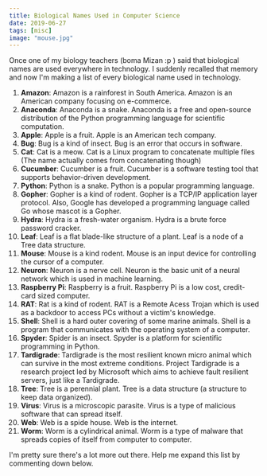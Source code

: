 ```yaml
---
title: Biological Names Used in Computer Science
date: 2019-06-27
tags: [misc]
image: "mouse.jpg"
---
```


Once one of my biology teachers (boma Mizan :p ) said that biological names are used everywhere in technology. I suddenly recalled that memory and now I'm making a list of every biological name used in technology.

1. **Amazon**: Amazon is a rainforest in South America. Amazon is an American company focusing on e-commerce.
1. **Anaconda**: Anaconda is a snake. Anaconda is a free and open-source distribution of the Python programming language for scientific computation.
1. **Apple**: Apple is a fruit. Apple is an American tech company.
1. **Bug**: Bug is a kind of insect. Bug is an error that occurs in software.
1. **Cat**: Cat is a meow. Cat is a Linux program to concatenate multiple files (The name actually comes from concatenating though)
1. **Cucumber**: Cucumber is a fruit. Cucumber is a software testing tool that supports behavior-driven development.
1. **Python**: Python is a snake. Python is a popular programming language.
1. **Gopher**: Gopher is a kind of rodent. Gopher is a TCP/IP application layer protocol. Also, Google has developed a programming language called Go whose mascot is a Gopher.
1. **Hydra**: Hydra is a fresh-water organism. Hydra is a brute force password cracker.
1. **Leaf**: Leaf is a flat blade-like structure of a plant. Leaf is a node of a Tree data structure.
1. **Mouse**: Mouse is a kind rodent. Mouse is an input device for controlling the cursor of a computer.
1. **Neuron**: Neuron is a nerve cell. Neuron is the basic unit of a neural network which is used in machine learning.
1. **Raspberry Pi**: Raspberry is a fruit. Raspberry Pi is a low cost, credit-card sized computer.
1. **RAT**: Rat is a kind of rodent. RAT is a Remote Acess Trojan which is used as a backdoor to access PCs without a victim's knowledge.
1. **Shell**: Shell is a hard outer covering of some marine animals. Shell is a program that communicates with the operating system of a computer.
1. **Spyder**: Spider is an insect. Spyder is a platform for scientific programming in Python.
1. **Tardigrade**: Tardigrade is the most resilient known micro animal which can survive in the most extreme conditions. Project Tardigrade is a research project led by Microsoft which aims to achieve fault resilient servers, just like a Tardigrade.
1. **Tree**: Tree is a perennial plant. Tree is a data structure (a structure to keep data organized).
1. **Virus**: Virus is a microscopic parasite. Virus is a type of malicious software that can spread itself.
1. **Web**: Web is a spide house. Web is the internet.
1. **Worm**: Worm is a cylindrical animal. Worm is a type of malware that spreads copies of itself from computer to computer.

I'm pretty sure there's a lot more out there. Help me expand this list by commenting down below.
